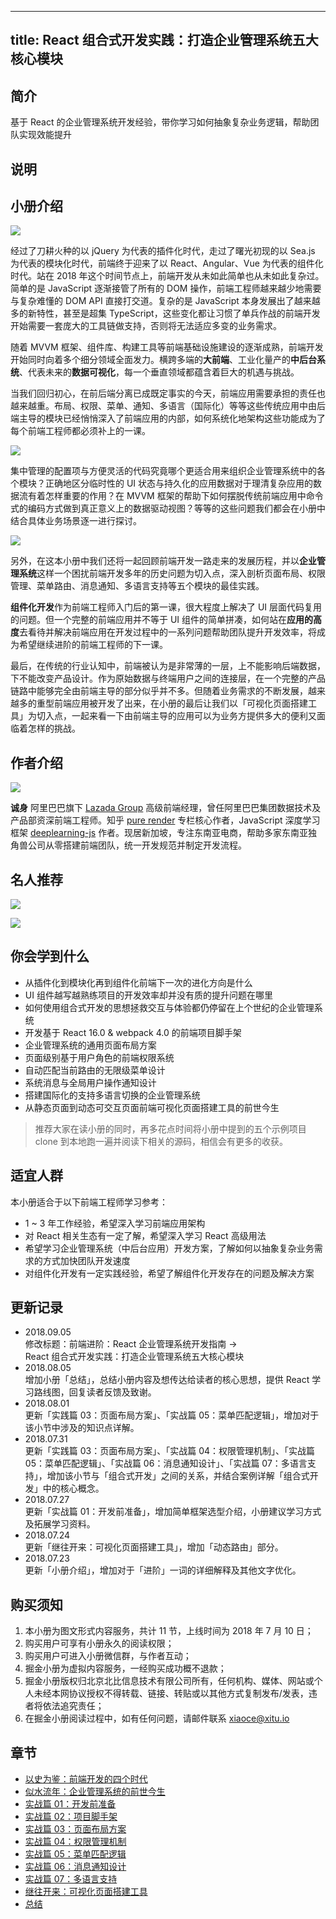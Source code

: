 
---
title: React 组合式开发实践：打造企业管理系统五大核心模块
---

## 简介
基于 React 的企业管理系统开发经验，带你学习如何抽象复杂业务逻辑，帮助团队实现效能提升

## 说明
## 小册介绍

![](https://p1-jj.byteimg.com/tos-cn-i-t2oaga2asx/gold-user-assets/2018/7/9/1647e3fd699005d2~tplv-t2oaga2asx-image.image)

经过了刀耕火种的以 jQuery 为代表的插件化时代，走过了曙光初现的以 Sea.js 为代表的模块化时代，前端终于迎来了以 React、Angular、Vue 为代表的组件化时代。站在 2018 年这个时间节点上，前端开发从未如此简单也从未如此复杂过。简单的是 JavaScript 逐渐接管了所有的 DOM 操作，前端工程师越来越少地需要与复杂难懂的 DOM API 直接打交道。复杂的是 JavaScript 本身发展出了越来越多的新特性，甚至是超集 TypeScript，这些变化都让习惯了单兵作战的前端开发开始需要一套庞大的工具链做支持，否则将无法适应多变的业务需求。

随着 MVVM 框架、组件库、构建工具等前端基础设施建设的逐渐成熟，前端开发开始同时向着多个细分领域全面发力。横跨多端的**大前端**、工业化量产的**中后台系统**、代表未来的**数据可视化**，每一个垂直领域都蕴含着巨大的机遇与挑战。

当我们回归初心，在前后端分离已成既定事实的今天，前端应用需要承担的责任也越来越重。布局、权限、菜单、通知、多语言（国际化）等等这些传统应用中由后端主导的模块已经悄悄深入了前端应用的内部，如何系统化地架构这些功能成为了每个前端工程师都必须补上的一课。

![](https://p1-jj.byteimg.com/tos-cn-i-t2oaga2asx/gold-user-assets/2018/9/5/165a8a43db246a15~tplv-t2oaga2asx-image.image)

集中管理的配置项与方便灵活的代码究竟哪个更适合用来组织企业管理系统中的各个模块？正确地区分临时性的 UI 状态与持久化的应用数据对于理清复杂应用的数据流有着怎样重要的作用？在 MVVM 框架的帮助下如何摆脱传统前端应用中命令式的编码方式做到真正意义上的数据驱动视图？等等的这些问题我们都会在小册中结合具体业务场景逐一进行探讨。

![](https://p1-jj.byteimg.com/tos-cn-i-t2oaga2asx/gold-user-assets/2018/7/9/1647e48c7d680ebc~tplv-t2oaga2asx-image.image)

另外，在这本小册中我们还将一起回顾前端开发一路走来的发展历程，并以**企业管理系统**这样一个困扰前端开发多年的历史问题为切入点，深入剖析页面布局、权限管理、菜单路由、消息通知、多语言支持等五个模块的最佳实践。

**组件化开发**作为前端工程师入门后的第一课，很大程度上解决了 UI 层面代码复用的问题。但一个完整的前端应用并不等于 UI 组件的简单拼凑，如何站在**应用的高度**去看待并解决前端应用在开发过程中的一系列问题帮助团队提升开发效率，将成为希望继续进阶的前端工程师的下一课。

最后，在传统的行业认知中，前端被认为是非常薄的一层，上不能影响后端数据，下不能改变产品设计。作为原始数据与终端用户之间的连接层，在一个完整的产品链路中能够完全由前端主导的部分似乎并不多。但随着业务需求的不断发展，越来越多的重型前端应用被开发了出来，在小册的最后让我们以「可视化页面搭建工具」为切入点，一起来看一下由前端主导的应用可以为业务方提供多大的便利又面临着怎样的挑战。

## 作者介绍

![](https://p1-jj.byteimg.com/tos-cn-i-t2oaga2asx/gold-user-assets/2018/7/9/1647ec4f79ce9833~tplv-t2oaga2asx-image.image)

**诚身** 阿里巴巴旗下 [Lazada Group](https://en.wikipedia.org/wiki/Lazada_Group) 高级前端经理，曾任阿里巴巴集团数据技术及产品部资深前端工程师。知乎 [pure render](https://zhuanlan.zhihu.com/purerender) 专栏核心作者，JavaScript 深度学习框架 [deeplearning-js](http://www.deeplearning-js.com/) 作者。现居新加坡，专注东南亚电商，帮助多家东南亚独角兽公司从零搭建前端团队，统一开发规范并制定开发流程。

## 名人推荐

![](https://p1-jj.byteimg.com/tos-cn-i-t2oaga2asx/gold-user-assets/2018/9/5/165a8a52612e3e0f~tplv-t2oaga2asx-image.image)

![](https://p1-jj.byteimg.com/tos-cn-i-t2oaga2asx/gold-user-assets/2018/9/5/165a8a59f5681892~tplv-t2oaga2asx-image.image)

## 你会学到什么

- 从插件化到模块化再到组件化前端下一次的进化方向是什么
- UI 组件越写越熟练项目的开发效率却并没有质的提升问题在哪里
- 如何使用组合式开发的思想拯救交互与体验都仍停留在上个世纪的企业管理系统
- 开发基于 React 16.0 \& webpack 4.0 的前端项目脚手架
- 企业管理系统的通用页面布局方案
- 页面级别基于用户角色的前端权限系统
- 自动匹配当前路由的无限级菜单设计
- 系统消息与全局用户操作通知设计
- 搭建国际化的支持多语言切换的企业管理系统
- 从静态页面到动态可交互页面前端可视化页面搭建工具的前世今生

> 推荐大家在读小册的同时，再多花点时间将小册中提到的五个示例项目 clone 到本地跑一遍并阅读下相关的源码，相信会有更多的收获。

## 适宜人群

本小册适合于以下前端工程师学习参考：

- 1 \~ 3 年工作经验，希望深入学习前端应用架构
- 对 React 相关生态有一定了解，希望深入学习 React 高级用法
- 希望学习企业管理系统（中后台应用）开发方案，了解如何以抽象复杂业务需求的方式加快团队开发速度
- 对组件化开发有一定实践经验，希望了解组件化开发存在的问题及解决方案

## 更新记录

- 2018.09.05  
  修改标题：前端进阶：React 企业管理系统开发指南 ->  
  React 组合式开发实践：打造企业管理系统五大核心模块
- 2018.08.05  
  增加小册「总结」，总结小册内容及想传达给读者的核心思想，提供 React 学习路线图，回复读者反馈及致谢。
- 2018.08.01  
  更新「实践篇 03：页面布局方案」、「实战篇 05：菜单匹配逻辑」，增加对于该小节中涉及的知识点详解。
- 2018.07.31  
  更新「实践篇 03：页面布局方案」、「实战篇 04：权限管理机制」、「实战篇 05：菜单匹配逻辑」、「实战篇 06：消息通知设计」、「实战篇 07：多语言支持」，增加该小节与「组合式开发」之间的关系，并结合案例详解「组合式开发」中的核心概念。
- 2018.07.27  
  更新「实战篇 01：开发前准备」，增加简单框架选型介绍，小册建议学习方式及拓展学习资料。
- 2018.07.24  
  更新「继往开来：可视化页面搭建工具」，增加「动态路由」部分。
- 2018.07.23  
  更新「小册介绍」，增加对于「进阶」一词的详细解释及其他文字优化。

## 购买须知

1.  本小册为图文形式内容服务，共计 11 节，上线时间为 2018 年 7 月 10 日；
2.  购买用户可享有小册永久的阅读权限；
3.  购买用户可进入小册微信群，与作者互动；
4.  掘金小册为虚拟内容服务，一经购买成功概不退款；
5.  掘金小册版权归北京北比信息技术有限公司所有，任何机构、媒体、网站或个人未经本网协议授权不得转载、链接、转贴或以其他方式复制发布/发表，违者将依法追究责任；
6.  在掘金小册阅读过程中，如有任何问题，请邮件联系 <xiaoce@xitu.io>

## 章节
- [以史为鉴：前端开发的四个时代](./以史为鉴-前端开发的四个时代.md)
- [似水流年：企业管理系统的前世今生](./似水流年-企业管理系统的前世今生.md)
- [实战篇 01：开发前准备](<./实战篇 01-开发前准备.md>)
- [实战篇 02：项目脚手架](<./实战篇 02-项目脚手架.md>)
- [实战篇 03：页面布局方案](<./实战篇 03-页面布局方案.md>)
- [实战篇 04：权限管理机制](<./实战篇 04-权限管理机制.md>)
- [实战篇 05：菜单匹配逻辑](<./实战篇 05-菜单匹配逻辑.md>)
- [实战篇 06：消息通知设计](<./实战篇 06-消息通知设计.md>)
- [实战篇 07：多语言支持](<./实战篇 07-多语言支持.md>)
- [继往开来：可视化页面搭建工具](./继往开来-可视化页面搭建工具.md)
- [总结](./总结.md)

    